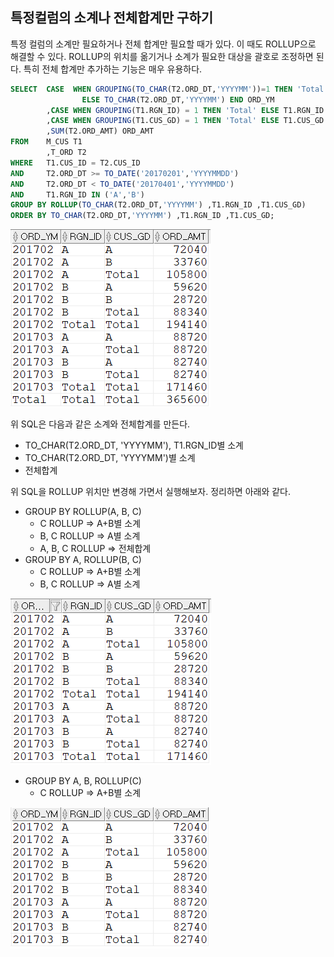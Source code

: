 ## 특정컬럼의 소계나 전체합계만 구하기
특정 컬럼의 소계만 필요하거나 전체 합계만 필요할 때가 있다. 이 때도 ROLLUP으로 해결할 수 있다. ROLLUP의 위치를 옮기거나 소계가 필요한 대상을 괄호로 조정하면 된다. 특히 전체 합계만 추가하는 기능은 매우 유용하다. 

```sql
SELECT  CASE  WHEN GROUPING(TO_CHAR(T2.ORD_DT,'YYYYMM'))=1 THEN 'Total' 
                ELSE TO_CHAR(T2.ORD_DT,'YYYYMM') END ORD_YM 
        ,CASE WHEN GROUPING(T1.RGN_ID) = 1 THEN 'Total' ELSE T1.RGN_ID END RGN_ID
        ,CASE WHEN GROUPING(T1.CUS_GD) = 1 THEN 'Total' ELSE T1.CUS_GD END CUS_GD
        ,SUM(T2.ORD_AMT) ORD_AMT
FROM    M_CUS T1
        ,T_ORD T2
WHERE   T1.CUS_ID = T2.CUS_ID
AND     T2.ORD_DT >= TO_DATE('20170201','YYYYMMDD')
AND     T2.ORD_DT < TO_DATE('20170401','YYYYMMDD')
AND     T1.RGN_ID IN ('A','B')
GROUP BY ROLLUP(TO_CHAR(T2.ORD_DT,'YYYYMM') ,T1.RGN_ID ,T1.CUS_GD)
ORDER BY TO_CHAR(T2.ORD_DT,'YYYYMM') ,T1.RGN_ID ,T1.CUS_GD;
```
<img src="/picture/그림64.png" height="50%"/>

위 SQL은 다음과 같은 소계와 전체합계를 만든다.
- TO_CHAR(T2.ORD_DT, 'YYYYMM'), T1.RGN_ID별 소계
- TO_CHAR(T2.ORD_DT, 'YYYYMM')별 소계
- 전체합계

위 SQL을 ROLLUP 위치만 변경해 가면서 실행해보자.
정리하면 아래와 같다.
- GROUP BY ROLLUP(A, B, C)
    - C ROLLUP => A+B별 소계
    - B, C ROLLUP => A별 소계
    - A, B, C ROLLUP => 전체합계
- GROUP BY A, ROLLUP(B, C)
    - C ROLLUP => A+B별 소계
    - B, C ROLLUP => A별 소계
<img src="/picture/그림65.png" height="50%" />

- GROUP BY A, B, ROLLUP(C)
    - C ROLLUP => A+B별 소계
<img src="/picture/그림66.png" height="50%"/>
